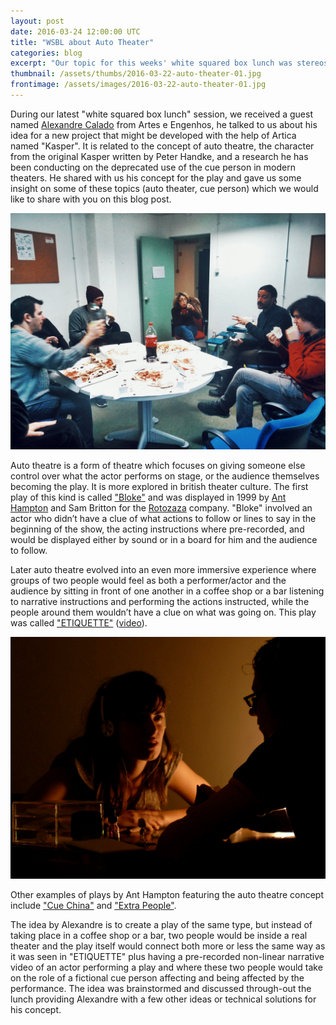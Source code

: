 ```yaml
---
layout: post
date: 2016-03-24 12:00:00 UTC
title: "WSBL about Auto Theater"
categories: blog
excerpt: "Our topic for this weeks' white squared box lunch was stereoscopy"
thumbnail: /assets/thumbs/2016-03-22-auto-theater-01.jpg
frontimage: /assets/images/2016-03-22-auto-theater-01.jpg
---
```


During our latest "white squared box lunch" session, we received a guest named [Alexandre Calado][8] from Artes e Engenhos, he talked to us about his idea for a new project that might be developed with the help of Artica named "Kasper". It is related to the concept of auto theatre, the character from the original Kasper written by Peter Handke, and a research he has been conducting on the deprecated use of the cue person in modern theaters. He shared with us his concept for the play and gave us some insight on some of these topics (auto theater, cue person) which we would like to share with you on this blog post.

![](/assets/images/2016-03-22-auto-theater-01.jpg)

Auto theatre is a form of theatre which focuses on giving someone else control over what the actor performs on stage, or the audience themselves becoming the play. It is more explored in british theater culture. The first play of this kind is called ["Bloke"][1] and was displayed in 1999 by [Ant Hampton][2] and Sam Britton for the [Rotozaza][3] company. "Bloke" involved an actor who didn’t have a clue of what actions to follow or lines to say in the beginning of the show, the acting instructions where pre-recorded, and would be displayed either by sound or in a board for him and the audience to follow.

Later auto theatre evolved into an even more immersive experience where groups of two people would feel as both a performer/actor and the audience by sitting in front of one another in a coffee shop or a bar listening to narrative instructions and performing the actions instructed, while the people around them wouldn’t have a clue on what was going on. This play was called ["ETIQUETTE"][4] ([video][5]).

![](/assets/images/2016-03-22-auto-theater-02.png)

Other examples of plays by Ant Hampton featuring the auto theatre concept include ["Cue China"][6] and ["Extra People"][7].

The idea by Alexandre is to create a play of the same type, but instead of taking place in a coffee shop or a bar, two people would be inside a real theater and the play itself would connect both more or less the same way as it was seen in "ETIQUETTE" plus having a pre-recorded non-linear narrative video of an actor performing a play and where these two people would take on the role of a fictional cue person affecting and being affected by the performance. The idea was brainstormed and discussed through-out the lunch providing Alexandre with a few other ideas or technical solutions for his concept.

[1]: http://www.rotozaza.co.uk/bloke.html
[2]: http://www.anthampton.com/about.html
[3]: http://www.rotozaza.co.uk/home.html
[4]: http://www.rotozaza.co.uk/etiquette.html
[5]: https://vimeo.com/120873104
[6]: https://vimeo.com/60455006
[7]: https://vimeo.com/150807709
[8]: https://www.linkedin.com/in/alexandre-pieroni-calado-75230467
